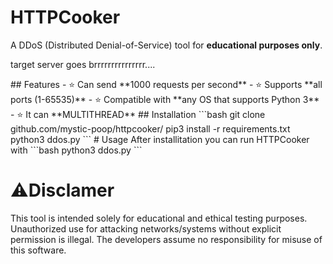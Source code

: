 # HTTPCooker  
A DDoS (Distributed Denial-of-Service) tool for **educational purposes only**.  
<p>target server goes brrrrrrrrrrrrrrr....</p>
## Features  
- ⭐ Can send **1000 requests per second**  
- ⭐ Supports **all ports (1-65535)**  
- ⭐ Compatible with **any OS that supports Python 3**  
- ⭐ It can **MULTITHREAD**
## Installation  
```bash
git clone github.com/mystic-poop/httpcooker/
pip3 install -r requirements.txt
python3 ddos.py
 ```
# Usage
After installitation you can run HTTPCooker with
```bash
python3 ddos.py
```

# ⚠️Disclamer
This tool is intended solely for educational and ethical testing purposes. Unauthorized use for attacking networks/systems without explicit permission is illegal. The developers assume no responsibility for misuse of this software.

